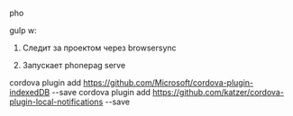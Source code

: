 

pho

gulp w:
1. Следит за проектом через browsersync

2. Запускает phonepag serve


<!-- cordova plugin add com.msopentech.indexeddb -->
cordova plugin add https://github.com/Microsoft/cordova-plugin-indexedDB --save
cordova plugin add https://github.com/katzer/cordova-plugin-local-notifications --save